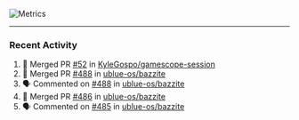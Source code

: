 ![Metrics](https://metrics.lecoq.io/KyleGospo?template=classic&base=header%2C%20activity%2C%20community%2C%20repositories%2C%20metadata&base.indepth=false&base.hireable=false&base.skip=false&config.timezone=America%2FLos_Angeles)

---
### Recent Activity
<!--START_SECTION:activity-->
1. 🎉 Merged PR [#52](https://github.com/KyleGospo/gamescope-session/pull/52) in [KyleGospo/gamescope-session](https://github.com/KyleGospo/gamescope-session)
2. 🎉 Merged PR [#488](https://github.com/ublue-os/bazzite/pull/488) in [ublue-os/bazzite](https://github.com/ublue-os/bazzite)
3. 🗣 Commented on [#488](https://github.com/ublue-os/bazzite/pull/488#issuecomment-1786159164) in [ublue-os/bazzite](https://github.com/ublue-os/bazzite)
4. 🎉 Merged PR [#486](https://github.com/ublue-os/bazzite/pull/486) in [ublue-os/bazzite](https://github.com/ublue-os/bazzite)
5. 🗣 Commented on [#485](https://github.com/ublue-os/bazzite/issues/485#issuecomment-1785904823) in [ublue-os/bazzite](https://github.com/ublue-os/bazzite)
<!--END_SECTION:activity-->
